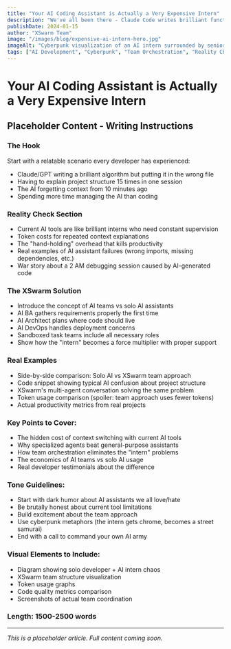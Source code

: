 ```yaml
---
title: "Your AI Coding Assistant is Actually a Very Expensive Intern"
description: "We've all been there - Claude Code writes brilliant functions but can't figure out where they should live. What if that AI intern came with a full senior team?"
publishDate: 2024-01-15
author: "XSwarm Team"
image: "/images/blog/expensive-ai-intern-hero.jpg"
imageAlt: "Cyberpunk visualization of an AI intern surrounded by senior team members"
tags: ["AI Development", "Cyberpunk", "Team Orchestration", "Reality Check"]
---
```


# Your AI Coding Assistant is Actually a Very Expensive Intern

## Placeholder Content - Writing Instructions

### The Hook
Start with a relatable scenario every developer has experienced:
- Claude/GPT writing a brilliant algorithm but putting it in the wrong file
- Having to explain project structure 15 times in one session
- The AI forgetting context from 10 minutes ago
- Spending more time managing the AI than coding

### Reality Check Section
- Current AI tools are like brilliant interns who need constant supervision
- Token costs for repeated context explanations
- The "hand-holding" overhead that kills productivity
- Real examples of AI assistant failures (wrong imports, missing dependencies, etc.)
- War story about a 2 AM debugging session caused by AI-generated code

### The XSwarm Solution
- Introduce the concept of AI teams vs solo AI assistants
- AI BA gathers requirements properly the first time
- AI Architect plans where code should live
- AI DevOps handles deployment concerns
- Sandboxed task teams include all necessary roles
- Show how the "intern" becomes a force multiplier with proper support

### Real Examples
- Side-by-side comparison: Solo AI vs XSwarm team approach
- Code snippet showing typical AI confusion about project structure
- XSwarm's multi-agent conversation solving the same problem
- Token usage comparison (spoiler: team approach uses fewer tokens)
- Actual productivity metrics from real projects

### Key Points to Cover:
- The hidden cost of context switching with current AI tools
- Why specialized agents beat general-purpose assistants
- How team orchestration eliminates the "intern" problems
- The economics of AI teams vs solo AI usage
- Real developer testimonials about the difference

### Tone Guidelines:
- Start with dark humor about AI assistants we all love/hate
- Be brutally honest about current tool limitations
- Build excitement about the team approach
- Use cyberpunk metaphors (the intern gets chrome, becomes a street samurai)
- End with a call to command your own AI army

### Visual Elements to Include:
- Diagram showing solo developer + AI intern chaos
- XSwarm team structure visualization
- Token usage graphs
- Code quality metrics comparison
- Screenshots of actual team coordination

### Length: 1500-2500 words

---

*This is a placeholder article. Full content coming soon.*